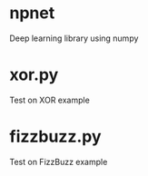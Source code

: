 # npnet
Deep learning library using numpy

# xor.py
Test on XOR example

# fizzbuzz.py
Test on FizzBuzz example

